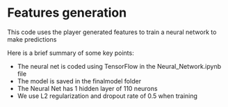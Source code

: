 # Features generation

This code uses the player generated features to train a neural network to make predictions

Here is a brief summary of some key points:

* The neural net is coded using TensorFlow in the Neural_Network.ipynb file
* The model is saved in the finalmodel folder
* The Neural Net has 1 hidden layer of 110 neurons
* We use L2 regularization and dropout rate of 0.5 when training


